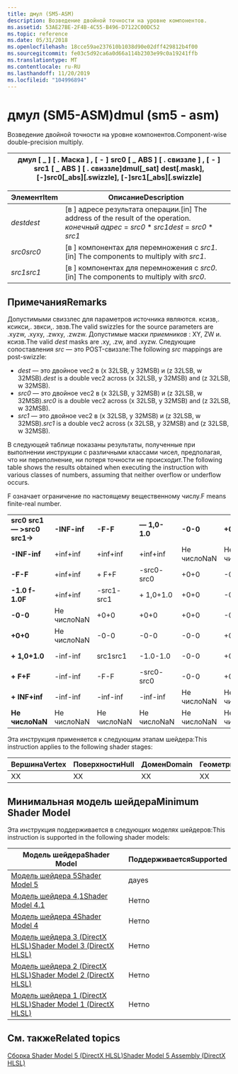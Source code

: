 ```yaml
---
title: дмул (SM5-ASM)
description: Возведение двойной точности на уровне компонентов.
ms.assetid: 53AE27BE-2F4B-4C55-B496-D7122C00DC52
ms.topic: reference
ms.date: 05/31/2018
ms.openlocfilehash: 18cce59ae237610b1038d90e02dff429812b4f00
ms.sourcegitcommit: fe03c5d92ca6a0d66a114b2303e99c0a19241ffb
ms.translationtype: MT
ms.contentlocale: ru-RU
ms.lasthandoff: 11/20/2019
ms.locfileid: "104996894"
---
```

# <a name="dmul-sm5---asm"></a><span data-ttu-id="4df3d-103">дмул (SM5-ASM)</span><span class="sxs-lookup"><span data-stu-id="4df3d-103">dmul (sm5 - asm)</span></span>

<span data-ttu-id="4df3d-104">Возведение двойной точности на уровне компонентов.</span><span class="sxs-lookup"><span data-stu-id="4df3d-104">Component-wise double-precision multiply.</span></span>



| <span data-ttu-id="4df3d-105">дмул \[ \_ \] \[ . Маска \] , \[ - \] src0 \[ \_ ABS \] \[ . свиззле \] , \[ - \] src1 \[ \_ ABS \] \[ . свиззле\]</span><span class="sxs-lookup"><span data-stu-id="4df3d-105">dmul\[\_sat\] dest\[.mask\], \[-\]src0\[\_abs\]\[.swizzle\], \[-\]src1\[\_abs\]\[.swizzle\]</span></span> |
|---------------------------------------------------------------------------------------------|



 



| <span data-ttu-id="4df3d-106">Элемент</span><span class="sxs-lookup"><span data-stu-id="4df3d-106">Item</span></span>                                                            | <span data-ttu-id="4df3d-107">Описание</span><span class="sxs-lookup"><span data-stu-id="4df3d-107">Description</span></span>                                                                                        |
|-----------------------------------------------------------------|----------------------------------------------------------------------------------------------------|
| <span data-ttu-id="4df3d-108"><span id="dest"></span><span id="DEST"></span>*dest*</span><span class="sxs-lookup"><span data-stu-id="4df3d-108"><span id="dest"></span><span id="DEST"></span>*dest*</span></span><br/> | <span data-ttu-id="4df3d-109">\[в \] адресе результата операции.</span><span class="sxs-lookup"><span data-stu-id="4df3d-109">\[in\] The address of the result of the operation.</span></span><br/> <span data-ttu-id="4df3d-110">*конечный адрес*  =  *src0* \* *src1*</span><span class="sxs-lookup"><span data-stu-id="4df3d-110">*dest* = *src0* \* *src1*</span></span><br/> |
| <span data-ttu-id="4df3d-111"><span id="src0"></span><span id="SRC0"></span>*src0*</span><span class="sxs-lookup"><span data-stu-id="4df3d-111"><span id="src0"></span><span id="SRC0"></span>*src0*</span></span><br/> | <span data-ttu-id="4df3d-112">\[в \] компонентах для перемножения с *src1*.</span><span class="sxs-lookup"><span data-stu-id="4df3d-112">\[in\] The components to multiply with *src1*.</span></span><br/>                                          |
| <span data-ttu-id="4df3d-113"><span id="src1"></span><span id="SRC1"></span>*src1*</span><span class="sxs-lookup"><span data-stu-id="4df3d-113"><span id="src1"></span><span id="SRC1"></span>*src1*</span></span><br/> | <span data-ttu-id="4df3d-114">\[в \] компонентах для перемножения с *src0*.</span><span class="sxs-lookup"><span data-stu-id="4df3d-114">\[in\] The components to multiply with *src0*.</span></span><br/>                                          |



 

## <a name="remarks"></a><span data-ttu-id="4df3d-115">Примечания</span><span class="sxs-lookup"><span data-stu-id="4df3d-115">Remarks</span></span>

<span data-ttu-id="4df3d-116">Допустимыми свиззлес для параметров источника являются. ксизв,. ксикси,. звкси,. звзв.</span><span class="sxs-lookup"><span data-stu-id="4df3d-116">The valid swizzles for the source parameters are .xyzw, .xyxy, .zwxy, .zwzw.</span></span> <span data-ttu-id="4df3d-117">Допустимые маски *приемников* : XY, ZW и. ксизв.</span><span class="sxs-lookup"><span data-stu-id="4df3d-117">The valid *dest* masks are .xy, .zw, and .xyzw.</span></span> <span data-ttu-id="4df3d-118">Следующие сопоставления *src* — это POST-свиззле:</span><span class="sxs-lookup"><span data-stu-id="4df3d-118">The following *src* mappings are post-swizzle:</span></span>

-   <span data-ttu-id="4df3d-119">*dest* — это двойное vec2 в (x 32LSB, y 32MSB) и (z 32LSB, w 32MSB).</span><span class="sxs-lookup"><span data-stu-id="4df3d-119">*dest* is a double vec2 across (x 32LSB, y 32MSB) and (z 32LSB, w 32MSB).</span></span>
-   <span data-ttu-id="4df3d-120">*src0* — это двойное vec2 в (x 32LSB, y 32MSB) и (z 32LSB, w 32MSB).</span><span class="sxs-lookup"><span data-stu-id="4df3d-120">*src0* is a double vec2 across (x 32LSB, y 32MSB) and (z 32LSB, w 32MSB).</span></span>
-   <span data-ttu-id="4df3d-121">*src1* — это двойное vec2 в (x 32LSB, y 32MSB) и (z 32LSB, w 32MSB).</span><span class="sxs-lookup"><span data-stu-id="4df3d-121">*src1* is a double vec2 across (x 32LSB, y 32MSB) and (z 32LSB, w 32MSB).</span></span>

<span data-ttu-id="4df3d-122">В следующей таблице показаны результаты, полученные при выполнении инструкции с различными классами чисел, предполагая, что ни переполнение, ни потеря точности не происходит.</span><span class="sxs-lookup"><span data-stu-id="4df3d-122">The following table shows the results obtained when executing the instruction with various classes of numbers, assuming that neither overflow or underflow occurs.</span></span>

<span data-ttu-id="4df3d-123">F означает ограничение по настоящему вещественному числу.</span><span class="sxs-lookup"><span data-stu-id="4df3d-123">F means finite-real number.</span></span>



|                    |          |        |          |        |        |          |        |          |         |
|--------------------|----------|--------|----------|--------|--------|----------|--------|----------|---------|
| <span data-ttu-id="4df3d-124">**src0 src1 — >**</span><span class="sxs-lookup"><span data-stu-id="4df3d-124">**src0 src1->**</span></span> | <span data-ttu-id="4df3d-125">**-INF**</span><span class="sxs-lookup"><span data-stu-id="4df3d-125">**-inf**</span></span> | <span data-ttu-id="4df3d-126">**-F**</span><span class="sxs-lookup"><span data-stu-id="4df3d-126">**-F**</span></span> | <span data-ttu-id="4df3d-127">**— 1,0**</span><span class="sxs-lookup"><span data-stu-id="4df3d-127">**-1.0**</span></span> | <span data-ttu-id="4df3d-128">**-0**</span><span class="sxs-lookup"><span data-stu-id="4df3d-128">**-0**</span></span> | <span data-ttu-id="4df3d-129">**+0**</span><span class="sxs-lookup"><span data-stu-id="4df3d-129">**+0**</span></span> | <span data-ttu-id="4df3d-130">**+ 1,0**</span><span class="sxs-lookup"><span data-stu-id="4df3d-130">**+1.0**</span></span> | <span data-ttu-id="4df3d-131">**+ F**</span><span class="sxs-lookup"><span data-stu-id="4df3d-131">**+F**</span></span> | <span data-ttu-id="4df3d-132">**+ INF**</span><span class="sxs-lookup"><span data-stu-id="4df3d-132">**+inf**</span></span> | <span data-ttu-id="4df3d-133">**Не число**</span><span class="sxs-lookup"><span data-stu-id="4df3d-133">**NaN**</span></span> |
| <span data-ttu-id="4df3d-134">**-INF**</span><span class="sxs-lookup"><span data-stu-id="4df3d-134">**-inf**</span></span>           | <span data-ttu-id="4df3d-135">+inf</span><span class="sxs-lookup"><span data-stu-id="4df3d-135">+inf</span></span>     | <span data-ttu-id="4df3d-136">+inf</span><span class="sxs-lookup"><span data-stu-id="4df3d-136">+inf</span></span>   | <span data-ttu-id="4df3d-137">+inf</span><span class="sxs-lookup"><span data-stu-id="4df3d-137">+inf</span></span>     | <span data-ttu-id="4df3d-138">Не число</span><span class="sxs-lookup"><span data-stu-id="4df3d-138">NaN</span></span>    | <span data-ttu-id="4df3d-139">Не число</span><span class="sxs-lookup"><span data-stu-id="4df3d-139">NaN</span></span>    | <span data-ttu-id="4df3d-140">-inf</span><span class="sxs-lookup"><span data-stu-id="4df3d-140">-inf</span></span>     | <span data-ttu-id="4df3d-141">-inf</span><span class="sxs-lookup"><span data-stu-id="4df3d-141">-inf</span></span>   | <span data-ttu-id="4df3d-142">-inf</span><span class="sxs-lookup"><span data-stu-id="4df3d-142">-inf</span></span>     | <span data-ttu-id="4df3d-143">не число</span><span class="sxs-lookup"><span data-stu-id="4df3d-143">NaN</span></span>     |
| <span data-ttu-id="4df3d-144">**-F**</span><span class="sxs-lookup"><span data-stu-id="4df3d-144">**-F**</span></span>             | <span data-ttu-id="4df3d-145">+inf</span><span class="sxs-lookup"><span data-stu-id="4df3d-145">+inf</span></span>     | <span data-ttu-id="4df3d-146">+ F</span><span class="sxs-lookup"><span data-stu-id="4df3d-146">+F</span></span>     | <span data-ttu-id="4df3d-147">-src0</span><span class="sxs-lookup"><span data-stu-id="4df3d-147">-src0</span></span>    | <span data-ttu-id="4df3d-148">+0</span><span class="sxs-lookup"><span data-stu-id="4df3d-148">+0</span></span>     | <span data-ttu-id="4df3d-149">-0</span><span class="sxs-lookup"><span data-stu-id="4df3d-149">-0</span></span>     | <span data-ttu-id="4df3d-150">src0</span><span class="sxs-lookup"><span data-stu-id="4df3d-150">src0</span></span>     | <span data-ttu-id="4df3d-151">-F</span><span class="sxs-lookup"><span data-stu-id="4df3d-151">-F</span></span>     | <span data-ttu-id="4df3d-152">-inf</span><span class="sxs-lookup"><span data-stu-id="4df3d-152">-inf</span></span>     | <span data-ttu-id="4df3d-153">не число</span><span class="sxs-lookup"><span data-stu-id="4df3d-153">NaN</span></span>     |
| <span data-ttu-id="4df3d-154">**-1.0 f**</span><span class="sxs-lookup"><span data-stu-id="4df3d-154">**-1.0F**</span></span>          | <span data-ttu-id="4df3d-155">+inf</span><span class="sxs-lookup"><span data-stu-id="4df3d-155">+inf</span></span>     | <span data-ttu-id="4df3d-156">-src1</span><span class="sxs-lookup"><span data-stu-id="4df3d-156">-src1</span></span>  | <span data-ttu-id="4df3d-157">+ 1,0</span><span class="sxs-lookup"><span data-stu-id="4df3d-157">+1.0</span></span>     | <span data-ttu-id="4df3d-158">+0</span><span class="sxs-lookup"><span data-stu-id="4df3d-158">+0</span></span>     | <span data-ttu-id="4df3d-159">-0</span><span class="sxs-lookup"><span data-stu-id="4df3d-159">-0</span></span>     | <span data-ttu-id="4df3d-160">-1.0</span><span class="sxs-lookup"><span data-stu-id="4df3d-160">-1.0</span></span>     | <span data-ttu-id="4df3d-161">-src1</span><span class="sxs-lookup"><span data-stu-id="4df3d-161">-src1</span></span>  | <span data-ttu-id="4df3d-162">-inf</span><span class="sxs-lookup"><span data-stu-id="4df3d-162">-inf</span></span>     | <span data-ttu-id="4df3d-163">Не число</span><span class="sxs-lookup"><span data-stu-id="4df3d-163">NaN</span></span>     |
| <span data-ttu-id="4df3d-164">**-0**</span><span class="sxs-lookup"><span data-stu-id="4df3d-164">**-0**</span></span>             | <span data-ttu-id="4df3d-165">Не число</span><span class="sxs-lookup"><span data-stu-id="4df3d-165">NaN</span></span>      | <span data-ttu-id="4df3d-166">+0</span><span class="sxs-lookup"><span data-stu-id="4df3d-166">+0</span></span>     | <span data-ttu-id="4df3d-167">+0</span><span class="sxs-lookup"><span data-stu-id="4df3d-167">+0</span></span>       | <span data-ttu-id="4df3d-168">+0</span><span class="sxs-lookup"><span data-stu-id="4df3d-168">+0</span></span>     | <span data-ttu-id="4df3d-169">-0</span><span class="sxs-lookup"><span data-stu-id="4df3d-169">-0</span></span>     | <span data-ttu-id="4df3d-170">-0</span><span class="sxs-lookup"><span data-stu-id="4df3d-170">-0</span></span>       | <span data-ttu-id="4df3d-171">-0</span><span class="sxs-lookup"><span data-stu-id="4df3d-171">-0</span></span>     | <span data-ttu-id="4df3d-172">Не число</span><span class="sxs-lookup"><span data-stu-id="4df3d-172">NaN</span></span>      | <span data-ttu-id="4df3d-173">Не число</span><span class="sxs-lookup"><span data-stu-id="4df3d-173">NaN</span></span>     |
| <span data-ttu-id="4df3d-174">**+0**</span><span class="sxs-lookup"><span data-stu-id="4df3d-174">**+0**</span></span>             | <span data-ttu-id="4df3d-175">Не число</span><span class="sxs-lookup"><span data-stu-id="4df3d-175">NaN</span></span>      | <span data-ttu-id="4df3d-176">-0</span><span class="sxs-lookup"><span data-stu-id="4df3d-176">-0</span></span>     | <span data-ttu-id="4df3d-177">-0</span><span class="sxs-lookup"><span data-stu-id="4df3d-177">-0</span></span>       | <span data-ttu-id="4df3d-178">-0</span><span class="sxs-lookup"><span data-stu-id="4df3d-178">-0</span></span>     | <span data-ttu-id="4df3d-179">+0</span><span class="sxs-lookup"><span data-stu-id="4df3d-179">+0</span></span>     | <span data-ttu-id="4df3d-180">+0</span><span class="sxs-lookup"><span data-stu-id="4df3d-180">+0</span></span>       | <span data-ttu-id="4df3d-181">+0</span><span class="sxs-lookup"><span data-stu-id="4df3d-181">+0</span></span>     | <span data-ttu-id="4df3d-182">Не число</span><span class="sxs-lookup"><span data-stu-id="4df3d-182">NaN</span></span>      | <span data-ttu-id="4df3d-183">Не число</span><span class="sxs-lookup"><span data-stu-id="4df3d-183">NaN</span></span>     |
| <span data-ttu-id="4df3d-184">**+ 1,0**</span><span class="sxs-lookup"><span data-stu-id="4df3d-184">**+1.0**</span></span>           | <span data-ttu-id="4df3d-185">-inf</span><span class="sxs-lookup"><span data-stu-id="4df3d-185">-inf</span></span>     | <span data-ttu-id="4df3d-186">src1</span><span class="sxs-lookup"><span data-stu-id="4df3d-186">src1</span></span>   | <span data-ttu-id="4df3d-187">-1.0</span><span class="sxs-lookup"><span data-stu-id="4df3d-187">-1.0</span></span>     | <span data-ttu-id="4df3d-188">-0</span><span class="sxs-lookup"><span data-stu-id="4df3d-188">-0</span></span>     | <span data-ttu-id="4df3d-189">+0</span><span class="sxs-lookup"><span data-stu-id="4df3d-189">+0</span></span>     | <span data-ttu-id="4df3d-190">+1</span><span class="sxs-lookup"><span data-stu-id="4df3d-190">+1</span></span>       | <span data-ttu-id="4df3d-191">src1</span><span class="sxs-lookup"><span data-stu-id="4df3d-191">src1</span></span>   | <span data-ttu-id="4df3d-192">+inf</span><span class="sxs-lookup"><span data-stu-id="4df3d-192">+inf</span></span>     | <span data-ttu-id="4df3d-193">не число</span><span class="sxs-lookup"><span data-stu-id="4df3d-193">NaN</span></span>     |
| <span data-ttu-id="4df3d-194">**+ F**</span><span class="sxs-lookup"><span data-stu-id="4df3d-194">**+F**</span></span>             | <span data-ttu-id="4df3d-195">-inf</span><span class="sxs-lookup"><span data-stu-id="4df3d-195">-inf</span></span>     | <span data-ttu-id="4df3d-196">-F</span><span class="sxs-lookup"><span data-stu-id="4df3d-196">-F</span></span>     | <span data-ttu-id="4df3d-197">-src0</span><span class="sxs-lookup"><span data-stu-id="4df3d-197">-src0</span></span>    | <span data-ttu-id="4df3d-198">-0</span><span class="sxs-lookup"><span data-stu-id="4df3d-198">-0</span></span>     | <span data-ttu-id="4df3d-199">+0</span><span class="sxs-lookup"><span data-stu-id="4df3d-199">+0</span></span>     | <span data-ttu-id="4df3d-200">src0</span><span class="sxs-lookup"><span data-stu-id="4df3d-200">src0</span></span>     | <span data-ttu-id="4df3d-201">+ F</span><span class="sxs-lookup"><span data-stu-id="4df3d-201">+F</span></span>     | <span data-ttu-id="4df3d-202">+inf</span><span class="sxs-lookup"><span data-stu-id="4df3d-202">+inf</span></span>     | <span data-ttu-id="4df3d-203">не число</span><span class="sxs-lookup"><span data-stu-id="4df3d-203">NaN</span></span>     |
| <span data-ttu-id="4df3d-204">**+ INF**</span><span class="sxs-lookup"><span data-stu-id="4df3d-204">**+inf**</span></span>           | <span data-ttu-id="4df3d-205">-inf</span><span class="sxs-lookup"><span data-stu-id="4df3d-205">-inf</span></span>     | <span data-ttu-id="4df3d-206">-inf</span><span class="sxs-lookup"><span data-stu-id="4df3d-206">-inf</span></span>   | <span data-ttu-id="4df3d-207">-inf</span><span class="sxs-lookup"><span data-stu-id="4df3d-207">-inf</span></span>     | <span data-ttu-id="4df3d-208">Не число</span><span class="sxs-lookup"><span data-stu-id="4df3d-208">NaN</span></span>    | <span data-ttu-id="4df3d-209">Не число</span><span class="sxs-lookup"><span data-stu-id="4df3d-209">NaN</span></span>    | <span data-ttu-id="4df3d-210">+inf</span><span class="sxs-lookup"><span data-stu-id="4df3d-210">+inf</span></span>     | <span data-ttu-id="4df3d-211">+inf</span><span class="sxs-lookup"><span data-stu-id="4df3d-211">+inf</span></span>   | <span data-ttu-id="4df3d-212">+inf</span><span class="sxs-lookup"><span data-stu-id="4df3d-212">+inf</span></span>     | <span data-ttu-id="4df3d-213">Не число</span><span class="sxs-lookup"><span data-stu-id="4df3d-213">NaN</span></span>     |
| <span data-ttu-id="4df3d-214">**Не число**</span><span class="sxs-lookup"><span data-stu-id="4df3d-214">**NaN**</span></span>            | <span data-ttu-id="4df3d-215">Не число</span><span class="sxs-lookup"><span data-stu-id="4df3d-215">NaN</span></span>      | <span data-ttu-id="4df3d-216">Не число</span><span class="sxs-lookup"><span data-stu-id="4df3d-216">NaN</span></span>    | <span data-ttu-id="4df3d-217">Не число</span><span class="sxs-lookup"><span data-stu-id="4df3d-217">NaN</span></span>      | <span data-ttu-id="4df3d-218">Не число</span><span class="sxs-lookup"><span data-stu-id="4df3d-218">NaN</span></span>    | <span data-ttu-id="4df3d-219">Не число</span><span class="sxs-lookup"><span data-stu-id="4df3d-219">NaN</span></span>    | <span data-ttu-id="4df3d-220">Не число</span><span class="sxs-lookup"><span data-stu-id="4df3d-220">NaN</span></span>      | <span data-ttu-id="4df3d-221">Не число</span><span class="sxs-lookup"><span data-stu-id="4df3d-221">NaN</span></span>    | <span data-ttu-id="4df3d-222">Не число</span><span class="sxs-lookup"><span data-stu-id="4df3d-222">NaN</span></span>      | <span data-ttu-id="4df3d-223">Не число</span><span class="sxs-lookup"><span data-stu-id="4df3d-223">NaN</span></span>     |



 

<span data-ttu-id="4df3d-224">Эта инструкция применяется к следующим этапам шейдера:</span><span class="sxs-lookup"><span data-stu-id="4df3d-224">This instruction applies to the following shader stages:</span></span>



| <span data-ttu-id="4df3d-225">Вершина</span><span class="sxs-lookup"><span data-stu-id="4df3d-225">Vertex</span></span> | <span data-ttu-id="4df3d-226">Поверхности</span><span class="sxs-lookup"><span data-stu-id="4df3d-226">Hull</span></span> | <span data-ttu-id="4df3d-227">Домен</span><span class="sxs-lookup"><span data-stu-id="4df3d-227">Domain</span></span> | <span data-ttu-id="4df3d-228">Геометрия</span><span class="sxs-lookup"><span data-stu-id="4df3d-228">Geometry</span></span> | <span data-ttu-id="4df3d-229">Пиксель</span><span class="sxs-lookup"><span data-stu-id="4df3d-229">Pixel</span></span> | <span data-ttu-id="4df3d-230">Вычисления</span><span class="sxs-lookup"><span data-stu-id="4df3d-230">Compute</span></span> |
|--------|------|--------|----------|-------|---------|
| <span data-ttu-id="4df3d-231">X</span><span class="sxs-lookup"><span data-stu-id="4df3d-231">X</span></span>      | <span data-ttu-id="4df3d-232">X</span><span class="sxs-lookup"><span data-stu-id="4df3d-232">X</span></span>    | <span data-ttu-id="4df3d-233">X</span><span class="sxs-lookup"><span data-stu-id="4df3d-233">X</span></span>      | <span data-ttu-id="4df3d-234">X</span><span class="sxs-lookup"><span data-stu-id="4df3d-234">X</span></span>        | <span data-ttu-id="4df3d-235">X</span><span class="sxs-lookup"><span data-stu-id="4df3d-235">X</span></span>     | <span data-ttu-id="4df3d-236">X</span><span class="sxs-lookup"><span data-stu-id="4df3d-236">X</span></span>       |



 

## <a name="minimum-shader-model"></a><span data-ttu-id="4df3d-237">Минимальная модель шейдера</span><span class="sxs-lookup"><span data-stu-id="4df3d-237">Minimum Shader Model</span></span>

<span data-ttu-id="4df3d-238">Эта инструкция поддерживается в следующих моделях шейдеров:</span><span class="sxs-lookup"><span data-stu-id="4df3d-238">This instruction is supported in the following shader models:</span></span>



| <span data-ttu-id="4df3d-239">Модель шейдера</span><span class="sxs-lookup"><span data-stu-id="4df3d-239">Shader Model</span></span>                                              | <span data-ttu-id="4df3d-240">Поддерживается</span><span class="sxs-lookup"><span data-stu-id="4df3d-240">Supported</span></span> |
|-----------------------------------------------------------|-----------|
| [<span data-ttu-id="4df3d-241">Модель шейдера 5</span><span class="sxs-lookup"><span data-stu-id="4df3d-241">Shader Model 5</span></span>](d3d11-graphics-reference-sm5.md)        | <span data-ttu-id="4df3d-242">да</span><span class="sxs-lookup"><span data-stu-id="4df3d-242">yes</span></span>       |
| [<span data-ttu-id="4df3d-243">Модель шейдера 4,1</span><span class="sxs-lookup"><span data-stu-id="4df3d-243">Shader Model 4.1</span></span>](dx-graphics-hlsl-sm4.md)              | <span data-ttu-id="4df3d-244">Нет</span><span class="sxs-lookup"><span data-stu-id="4df3d-244">no</span></span>        |
| [<span data-ttu-id="4df3d-245">Модель шейдера 4</span><span class="sxs-lookup"><span data-stu-id="4df3d-245">Shader Model 4</span></span>](dx-graphics-hlsl-sm4.md)                | <span data-ttu-id="4df3d-246">Нет</span><span class="sxs-lookup"><span data-stu-id="4df3d-246">no</span></span>        |
| [<span data-ttu-id="4df3d-247">Модель шейдера 3 (DirectX HLSL)</span><span class="sxs-lookup"><span data-stu-id="4df3d-247">Shader Model 3 (DirectX HLSL)</span></span>](dx-graphics-hlsl-sm3.md) | <span data-ttu-id="4df3d-248">Нет</span><span class="sxs-lookup"><span data-stu-id="4df3d-248">no</span></span>        |
| [<span data-ttu-id="4df3d-249">Модель шейдера 2 (DirectX HLSL)</span><span class="sxs-lookup"><span data-stu-id="4df3d-249">Shader Model 2 (DirectX HLSL)</span></span>](dx-graphics-hlsl-sm2.md) | <span data-ttu-id="4df3d-250">Нет</span><span class="sxs-lookup"><span data-stu-id="4df3d-250">no</span></span>        |
| [<span data-ttu-id="4df3d-251">Модель шейдера 1 (DirectX HLSL)</span><span class="sxs-lookup"><span data-stu-id="4df3d-251">Shader Model 1 (DirectX HLSL)</span></span>](dx-graphics-hlsl-sm1.md) | <span data-ttu-id="4df3d-252">Нет</span><span class="sxs-lookup"><span data-stu-id="4df3d-252">no</span></span>        |



 

## <a name="related-topics"></a><span data-ttu-id="4df3d-253">См. также</span><span class="sxs-lookup"><span data-stu-id="4df3d-253">Related topics</span></span>

<dl> <dt>

[<span data-ttu-id="4df3d-254">Сборка Shader Model 5 (DirectX HLSL)</span><span class="sxs-lookup"><span data-stu-id="4df3d-254">Shader Model 5 Assembly (DirectX HLSL)</span></span>](shader-model-5-assembly--directx-hlsl-.md)
</dt> </dl>

 

 





